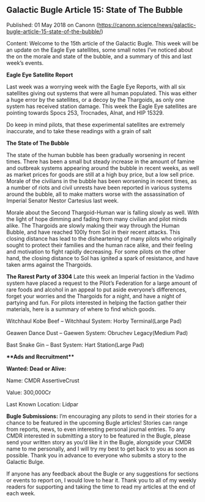 ## Galactic Bugle Article 15: State of The Bubble

Published: 01 May 2018 on Canonn (https://canonn.science/news/galactic-bugle-article-15-state-of-the-bubble/)

Content: Welcome to the 15th article of the Galactic Bugle. This week will be an update on the Eagle Eye satellites, some small notes I’ve noticed about the on the morale and state of the bubble, and a summary of this and last week’s events.

**Eagle Eye Satellite Report**

Last week was a worrying week with the Eagle Eye Reports, with all six satellites giving out systems that were all human populated. This was either a huge error by the satellites, or a decoy by the Thargoids, as only one system has received station damage. This week the Eagle Eye satellites are pointing towards Spocs 253, Trocnades, Alnat, and HIP 15329.

Do keep in mind pilots, that these experimental satellites are extremely inaccurate, and to take these readings with a grain of salt

**The State of The Bubble**

The state of the human bubble has been gradually worsening in recent times. There has been a small but steady increase in the amount of famine and outbreak systems appearing around the bubble in recent weeks, as well as market prices for goods are still at a high buy price, but a low sell price. Morale of the civilians in the bubble has been worsening in recent times, as a number of riots and civil unrests have been reported in various systems around the bubble, all to make matters worse with the assassination of Imperial Senator Nestor Cartesius last week.

Morale about the Second Thargoid-Human war is falling slowly as well. With the light of hope dimming and fading from many civilian and pilot minds alike. The Thargoids are slowly making their way through the Human Bubble, and have reached 100ly from Sol in their recent attacks. This closing distance has lead to the disheartening of many pilots who originally sought to protect their families and the human race alike, and their feeling and motivation to fight rapidly decreasing. For some pilots on the other hand, the closing distance to Sol has ignited a spark of resistance, and have taken arms against the Thargoids.

**The Rarest Party of 3304** Late this week an Imperial faction in the Vadimo system have placed a request to the Pilot’s Federation for a large amount of rare foods and alcohol in an appeal to put aside everyone’s differences, forget your worries and the Thargoids for a night, and have a night of partying and fun. For pilots interested in helping the faction gather their materials, here is a summary of where to find which goods.

Witchhaul Kobe Beef – Witchhaul System: Horby Terminal(Large Pad)

Geawen Dance Dust – Gaewen System: Obruchev Legacy(Medium Pad)

Bast Snake Gin – Bast System: Hart Station(Large Pad)

**\*\*Ads and Recruitment\*\***

**Wanted: Dead or Alive:**

Name: CMDR AssertiveCrust

Value: 300,000Cr

Last Known Location: Lidpar

**Bugle Submissions:** I’m encouraging any pilots to send in their stories for a chance to be featured in the upcoming Bugle articles! Stories can range from reports, news, to even interesting personal journal entries. To any CMDR interested in submitting a story to be featured in the Bugle, please send your written story as you’d like it in the Bugle, alongside your CMDR name to me personally, and I will try my best to get back to you as soon as possible. Thank you in advance to everyone who submits a story to the Galactic Bulge.

If anyone has any feedback about the Bugle or any suggestions for sections or events to report on, I would love to hear it. Thank you to all of my weekly readers for supporting and taking the time to read my articles at the end of each week.